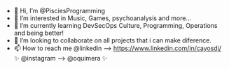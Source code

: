 - 👋 Hi, I’m @PisciesProgramming
- 👀 I’m interested in Music, Games, psychoanalysis and more... 
- 🌱 I’m currently learning DevSecOps Culture, Programming, Operations and being better!
- 💞️ I’m looking to collaborate on all projects that i can make diference.
- 📫 How to reach me 
@linkedin --> https://www.linkedin.com/in/cayosdj/ ✨
@instagram --> @oquimera ✨

<!---
PisciesProgramming/PisciesProgramming is a ✨ special ✨ repository because its `README.md` (this file) appears on your GitHub profile.
You can click the Preview link to take a look at your changes.
--->

